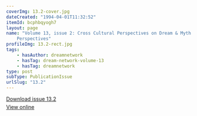 ```yaml
---
coverImg: 13.2-cover.jpg
dateCreated: "1994-04-01T11:32:52"
itemId: bcphbqyogh7
layout: page
name: "Volume 13, issue 2: Cross Cultural Perspectives on Dream & Myth: More Cross-Cultural
    Perspectives"
profileImg: 13.2-rect.jpg
tags:
    - hasAuthor: dreamnetwork
    - hasTag: dream-network-volume-13
    - hasTag: dreamnetwork
type: post
subType: PublicationIssue
urlSlug: "13.2"
---
```


<p style="margin-block-end: 5px; margin-block-start: 5px;"><a href="../files/pdfs/Volume_13/13.2-Dream-Network_Volume-13_No-2.pdf" download="">Download issue 13.2</a></p><p style="margin-block-end: 5px; margin-block-start: 5px;"><a href="../files/pdfs/Volume_13/13.2-Dream-Network_Volume-13_No-2.pdf">View online</a></p>
